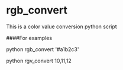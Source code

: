rgb_convert
===========

This is a color value conversion python script

####For examples

python rgb_convert '#a1b2c3'

python rgv_convert 10,11,12
